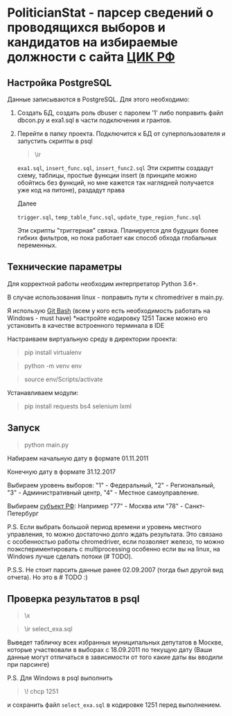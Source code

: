 # PoliticianStat - парсер сведений о проводящихся выборов и кандидатов на избираемые должности с сайта [ЦИК РФ](http//izbirkom.ru/)

## Настройка PostgreSQL
Данные записываются в PostgreSQL. Для этого необходимо: 
1. Создать БД, создать роль dbuser с паролем '1' либо поправить файл dbcon.py и exa1.sql в части подключения и грантов. 
2. Перейти в папку проекта. Подключится к БД от суперпользователя и запустить скрипты в psql
    >\ir 
    
    ```exa1.sql```, ```insert_func.sql```, ```insert_func2.sql``` 
    Эти скрипты создадут схему, таблицы, простые функции insert (в принципе можно обойтись без функций, 
    но мне кажется так наглядней получается уже код на питоне), раздадут права 
    
    Далее
    
    ```trigger.sql```, ```temp_table_func.sql```, ```update_type_region_func.sql```
    
    Эти скрипты "триггерная" связка. Планируется для будущих более гибких фильтров, но пока работает 
    как способ обхода глобальных переменных.

## Технические параметры
Для корректной работы необходим интерпретатор Python 3.6+. 

В случае использования linux - поправить пути к chromedriver в main.py.

Я использую [Git Bash](https://gitforwindows.org/) (всем у кого есть необходимость работать на Windows - must have)
*настройте кодировку 1251 
Также можно его установить в качестве встроенного терминала в IDE 

Настраиваем виртуальную среду в директории проекта:

>pip install virtualenv

>python -m venv env

>source env/Scripts/activate

Устанавливаем модули: 

>pip install requests bs4 selenium lxml 

## Запуск
>python main.py

Набираем начальную дату в формате 01.11.2011

Конечную дату в формате 31.12.2017

Выбираем уровень выборов:
"1" - Федеральный,
"2" - Региональный,
"3" - Административный центр,
"4" - Местное самоуправление.

Выбираем [субъект РФ](https://yadi.sk/i/222tNPSqdz276w): Например "77" - Москва или "78" - Санкт-Петербург 

P.S. Если выбрать большой период времени и уровень местного управления, то можно достаточно долго ждать результата.
Это связано с особенностью работы chromedriver, если позволяет железо, то можно поэкспериментировать с 
multiprocessing особенно если вы на linux, на Windows лучше сделать потоки (# TODO).

P.S.S. Не стоит парсить данные ранее 02.09.2007 (тогда был другой вид отчета). Но это в # TODO :)

## Проверка результатов в psql
>\x

>\ir select_exa.sql

Выведет табличку всех избранных муниципальных депутатов в Москве, которые участвовали в выборах с 18.09.2011 по текущую дату 
(Ваши данные могут отличаться в зависимости от того какие даты вы вводили при парсинге) 

P.S. Для Windows в psql выполнить 
>\\! chcp 1251 

и сохранить файл ```select_exa.sql``` в кодировке 1251 перед выполнением.
